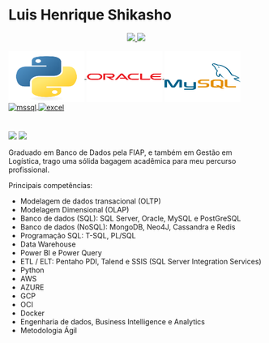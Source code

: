 # Luis Henrique Shikasho
<div align="center">
<a href="https://github.com/henrique819">
<img height="180em" src="https://github-readme-stats.vercel.app/api?username=henrique819&show_icons=true&theme=blue-green&include_all_commits=true&count_private=true"/>
<img height="180em" src="https://github-readme-stats.vercel.app/api/top-langs/?username=henrique819&theme=blue-green&include_all_commits=true&count_private=true"/>
</div>
<div style="display: inline_block"><br>
<img align="center" alt="python" height="100" width="150" src="https://raw.githubusercontent.com/devicons/devicon/master/icons/python/python-original.svg">
<img align="center" alt="oracle" height="100" width="150" src="https://raw.githubusercontent.com/devicons/devicon/master/icons/oracle/oracle-original.svg">
<img align="center" alt="mysql" height="100" width="150" src="https://raw.githubusercontent.com/devicons/devicon/master/icons/mysql/mysql-original-wordmark.svg">
<img align="center" alt="mssql" height="70" width="150" src="https://img.shields.io/badge/Microsoft_SQL_Server-CC2927?style=for-the-badge&logo=microsoft-sql-server&logoColor=white">
<img align="center" alt="excel" height="70" width="150" src="https://img.shields.io/badge/Microsoft_Excel-217346?style=for-the-badge&logo=microsoft-excel&logoColor=white">
</div>

#

<div> 
<a href="https://www.linkedin.com/in/luis-henrique-shikasho" target="_blank"><img src="https://img.shields.io/badge/-LinkedIn-%230077B5?style=for-the-badge&logo=linkedin&logoColor=white" target="_blank"></a> 
<a href = "mailto:henrique819@gmail.com"><img src="https://img.shields.io/badge/Gmail-D14836?style=for-the-badge&logo=gmail&logoColor=white" target="_blank"></a>
 
</div>
  
  


Graduado em Banco de Dados pela FIAP, e também em Gestão em Logística, trago uma sólida bagagem acadêmica para meu percurso profissional.

Principais competências:
<ul>
<li>Modelagem de dados transacional (OLTP)</li>
<li>Modelagem Dimensional (OLAP)</li>
<li>Banco de dados (SQL): SQL Server, Oracle, MySQL e PostGreSQL</li>
<li>Banco de dados (NoSQL): MongoDB, Neo4J, Cassandra e Redis</li>
<li>Programação SQL: T-SQL, PL/SQL</li>
<li>Data Warehouse</li>
<li>Power BI e Power Query</li>
<li>ETL / ELT: Pentaho PDI, Talend e SSIS (SQL Server Integration Services) </li>
<li>Python</li>
<li>AWS</li>
<li>AZURE</li>
<li>GCP</li>
<li>OCI</li>
<li>Docker</li>
<li>Engenharia de dados, Business Intelligence e Analytics</li>
<li>Metodologia Ágil</li>
 </ul>
 

<!--
**henrique819/henrique819** is a ✨ _special_ ✨ repository because its `README.md` (this file) appears on your GitHub profile.

Here are some ideas to get you started:

- 🔭 I’m currently working on ...
- 🌱 I’m currently learning ...
- 👯 I’m looking to collaborate on ...
- 🤔 I’m looking for help with ...
- 💬 Ask me about ...
- 📫 How to reach me: ...
- 😄 Pronouns: ...
- ⚡ Fun fact: ...


-->
